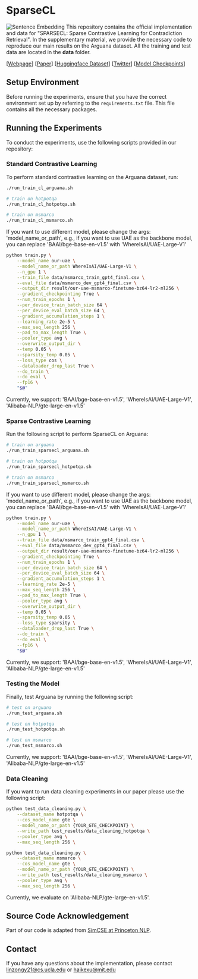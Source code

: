 # SparseCL 
![Sentence Embedding](https://img.shields.io/badge/sentence-embedding-green) 
This repository contains the official implementation and data for "SPARSECL: Sparse Contrastive Learning for
Contradiction Retrieval".
In the supplementary material, we provide the necessary code to reproduce our main results on the Arguana dataset. All the training and test data are located in the **data** folder.

[[Webpage](https://sparsecl.github.io/)] [[Paper](preprint.pdf)] [[Huggingface Dataset](https://huggingface.co/SparseCL/all-train-test-data)] [[Twitter](TBD)] [[Model Checkpoints](https://huggingface.co/SparseCL)]

## Setup Environment

Before running the experiments, ensure that you have the correct environment set up by referring to the `requirements.txt` file. This file contains all the necessary packages.

## Running the Experiments

To conduct the experiments, use the following scripts provided in our repository:

### Standard Contrastive Learning
To perform standard contrastive learning on the Arguana dataset, run:
```bash
./run_train_cl_arguana.sh

# train on hotpotqa
./run_train_cl_hotpotqa.sh

# train on msmarco
./run_train_cl_msmarco.sh
```
If you want to use different model, please change the args: 'model_name_or_path',
e.g., if you want to use UAE as the backbone model, you can replace 'BAAI/bge-base-en-v1.5' with 'WhereIsAI/UAE-Large-V1'
```bash
python train.py \
    --model_name our-uae \
    --model_name_or_path WhereIsAI/UAE-Large-V1 \
    --n_gpu 1 \
    --train_file data/msmarco_train_gpt4_final.csv \
    --eval_file data/msmarco_dev_gpt4_final.csv \
    --output_dir result/our-uae-msmarco-finetune-bz64-lr2-ml256 \
    --gradient_checkpointing True \
    --num_train_epochs 1 \
    --per_device_train_batch_size 64 \
    --per_device_eval_batch_size 64 \
    --gradient_accumulation_steps 1 \
    --learning_rate 2e-5 \
    --max_seq_length 256 \
    --pad_to_max_length True \
    --pooler_type avg \
    --overwrite_output_dir \
    --temp 0.05 \
    --sparsity_temp 0.05 \
    --loss_type cos \
    --dataloader_drop_last True \
    --do_train \
    --do_eval \
    --fp16 \
    "$@"
```
Currently, we support: 'BAAI/bge-base-en-v1.5', 'WhereIsAI/UAE-Large-V1', 'Alibaba-NLP/gte-large-en-v1.5'
### Sparse Contrastive Learning

Run the following script to perform SparseCL on Arguana:
```bash
# train on arguana
./run_train_sparsecl_arguana.sh

# train on hotpotqa
./run_train_sparsecl_hotpotqa.sh

# train on msmarco
./run_train_sparsecl_msmarco.sh
```
If you want to use different model, please change the args: 'model_name_or_path',
e.g., if you want to use UAE as the backbone model, you can replace 'BAAI/bge-base-en-v1.5' with 'WhereIsAI/UAE-Large-V1'
```bash
python train.py \
    --model_name our-uae \
    --model_name_or_path WhereIsAI/UAE-Large-V1 \
    --n_gpu 1 \
    --train_file data/msmarco_train_gpt4_final.csv \
    --eval_file data/msmarco_dev_gpt4_final.csv \
    --output_dir result/our-uae-msmarco-finetune-bz64-lr2-ml256 \
    --gradient_checkpointing True \
    --num_train_epochs 1 \
    --per_device_train_batch_size 64 \
    --per_device_eval_batch_size 64 \
    --gradient_accumulation_steps 1 \
    --learning_rate 2e-5 \
    --max_seq_length 256 \
    --pad_to_max_length True \
    --pooler_type avg \
    --overwrite_output_dir \
    --temp 0.05 \
    --sparsity_temp 0.05 \
    --loss_type sparsity \
    --dataloader_drop_last True \
    --do_train \
    --do_eval \
    --fp16 \
    "$@"
```
Currently, we support: 'BAAI/bge-base-en-v1.5', 'WhereIsAI/UAE-Large-V1', 'Alibaba-NLP/gte-large-en-v1.5'
### Testing the Model

Finally, test Arguana by running the following script:
```bash
# test on arguana
./run_test_arguana.sh

# test on hotpotqa
./run_test_hotpotqa.sh

# test on msmarco
./run_test_msmarco.sh
```
Currently, we support: 'BAAI/bge-base-en-v1.5', 'WhereIsAI/UAE-Large-V1', 'Alibaba-NLP/gte-large-en-v1.5'

### Data Cleaning
If you want to run data cleaning experiments in our paper please use the following script:
```bash
python test_data_cleaning.py \
    --dataset_name hotpotqa \
    --cos_model_name gte \
    --model_name_or_path {YOUR_GTE_CHECKPOINT} \
    --write_path test_results/data_cleaning_hotpotqa \
    --pooler_type avg \
    --max_seq_length 256 \

python test_data_cleaning.py \
    --dataset_name msmarco \
    --cos_model_name gte \
    --model_name_or_path {YOUR_GTE_CHECKPOINT} \
    --write_path test_results/data_cleaning_msmarco \
    --pooler_type avg \
    --max_seq_length 256 \
```
Currently, we evaluate on 'Alibaba-NLP/gte-large-en-v1.5'.
## Source Code Acknowledgement

Part of our code is adapted from [SimCSE at Princeton NLP](https://github.com/princeton-nlp/SimCSE).


## Contact
If you have any questions about the implementation, please contact linzongy21@cs.ucla.edu or haikexu@mit.edu
